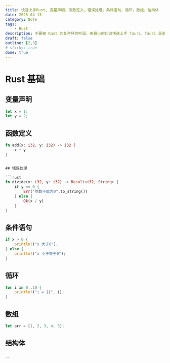 ```yaml
---
title: 快速上手Rust, 变量声明，函数定义，错误处理，条件语句，循环，数组，结构体
date: 2025-04-13
category: Note
tags: 
    - Rust
description: 不要被 Rust 的复杂特性吓退，用最小的知识快速上手 Tauri，Tauri 是基于 Rust 的跨平台桌面应用框架，使用 Tauri 可以快速开发跨平台的桌面应用，相对于 Electron 来说，Tauri 更小巧，更安全，更快速。
draft: false
outline: [2,3]
# sticky: true
done: true
---
```


# Rust 基础

## 变量声明

```rust
let x = 1;
let y = 2;
```

## 函数定义

```rust
fn add(x: i32, y: i32) -> i32 {
    x + y
}


## 错误处理

```rust
fn divide(x: i32, y: i32) -> Result<i32, String> {
    if y == 0 {
        Err("除数不能为0".to_string())
    } else {
        Ok(x / y)   
    }
}
```

## 条件语句

```rust
if x > 0 {
    println!("x 大于0");
} else {
    println!("x 小于等于0");
}
```

## 循环

```rust
for i in 0..10 {
    println!("i = {}", i);
}
```

## 数组

```rust
let arr = [1, 2, 3, 4, 5];
```

## 结构体
...
